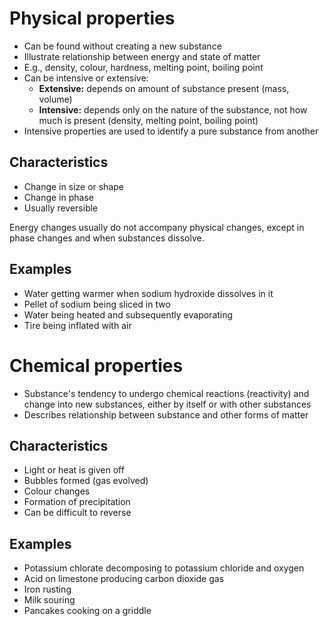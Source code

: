 # Physical properties

- Can be found without creating a new substance
- Illustrate relationship between energy and state of matter
- E.g., density, colour, hardness, melting point, boiling point
- Can be intensive or extensive:
	- **Extensive:** depends on amount of substance present (mass, volume)
	- **Intensive:** depends only on the nature of the substance, not how much is present (density, melting point, boiling point)
- Intensive properties are used to identify a pure substance from another

## Characteristics 

- Change in size or shape
- Change in phase
- Usually reversible

Energy changes usually do not accompany physical changes, except in phase changes and when substances dissolve.

## Examples

- Water getting warmer when sodium hydroxide dissolves in it
- Pellet of sodium being sliced in two
- Water being heated and subsequently evaporating
- Tire being inflated with air

# Chemical properties

- Substance's tendency to undergo chemical reactions (reactivity) and change into new substances, either by itself or with other substances
- Describes relationship between substance and other forms of matter

## Characteristics

- Light or heat is given off
- Bubbles formed (gas evolved)
- Colour changes
- Formation of precipitation
- Can be difficult to reverse

## Examples

- Potassium chlorate decomposing to potassium chloride and oxygen
- Acid on limestone producing carbon dioxide gas
- Iron rusting
- Milk souring
- Pancakes cooking on a griddle
